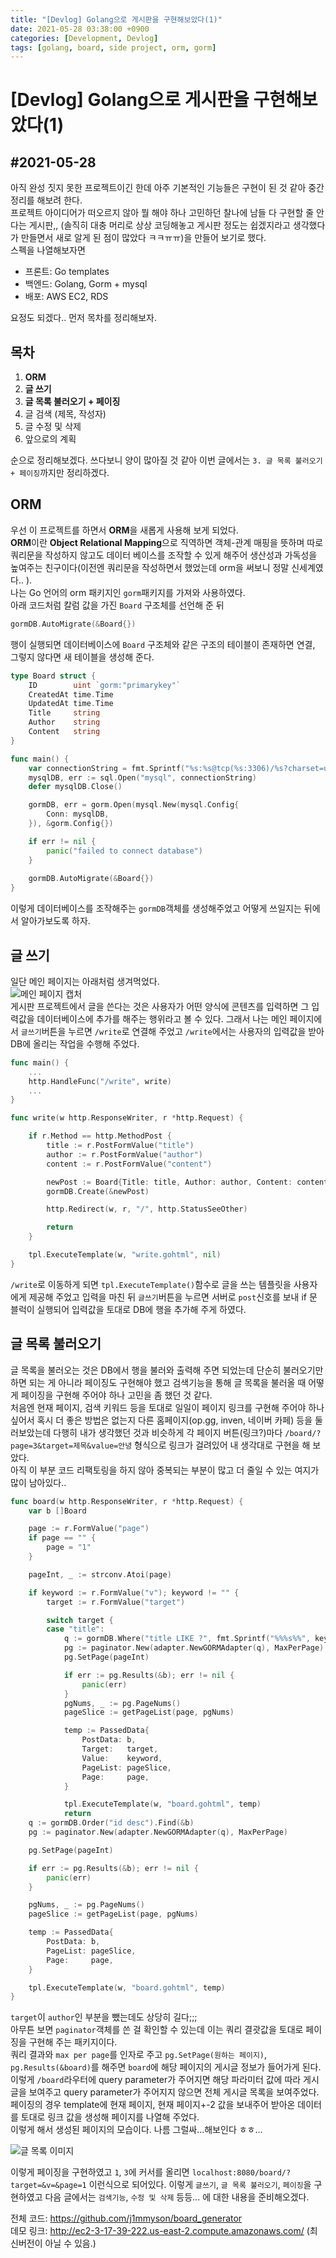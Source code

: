 ```yaml
---
title: "[Devlog] Golang으로 게시판을 구현해보았다(1)"
date: 2021-05-28 03:38:00 +0900
categories: [Development, Devlog]
tags: [golang, board, side project, orm, gorm]
---
```


# [Devlog] Golang으로 게시판을 구현해보았다(1)

## #2021-05-28

아직 완성 짓지 못한 프로젝트이긴 한데 아주 기본적인 기능들은 구현이 된 것 같아 중간 정리를 해보려 한다.  
프로젝트 아이디어가 떠오르지 않아 뭘 해야 하나 고민하던 찰나에 남들 다 구현할 줄 안다는 게시판,, (솔직히 대충 머리로 상상 코딩해놓고 게시판 정도는 쉽겠지라고 생각했다가 만들면서 새로 알게 된 점이 많았다 ㅋㅋㅠㅠ)을 만들어 보기로 했다.  
스펙을 나열해보자면

- 프론트: Go templates
- 백엔드: Golang, Gorm + mysql
- 배포: AWS EC2, RDS

요정도 되겠다..  먼저 목차를 정리해보자.

## 목차

1. **ORM**
2. **글 쓰기**
3. **글 목록 불러오기 + 페이징**
4. 글 검색 (제목, 작성자)
5. 글 수정 및 삭제
6. 앞으로의 계획

순으로 정리해보겠다. 쓰다보니 양이 많아질 것 같아 이번 글에서는 `3. 글 목록 불러오기 + 페이징`까지만 정리하겠다.

## ORM

우선 이 프로젝트를 하면서 **ORM**을 새롭게 사용해 보게 되었다.  
**ORM**이란 **Object Relational Mapping**으로 직역하면 객체-관계 매핑을 뜻하며 따로 쿼리문을 작성하지 않고도 데이터 베이스를 조작할 수 있게 해주어 생산성과 가독성을 높여주는 친구이다(이전엔 쿼리문을 작성하면서 했었는데 orm을 써보니 정말 신세계였다.. ).  
나는 Go 언어의 orm 패키지인 `gorm`패키지를 가져와 사용하였다.  
아래 코드처럼 칼럼 값을 가진 `Board` 구조체를 선언해 준 뒤  

```go
gormDB.AutoMigrate(&Board{})
```

행이 실행되면 데이터베이스에 `Board` 구조체와 같은 구조의 테이블이 존재하면 연결, 그렇지 않다면 새 테이블을 생성해 준다. 

```go
type Board struct {
	ID        uint `gorm:"primarykey"`
	CreatedAt time.Time
	UpdatedAt time.Time
	Title     string
	Author    string
	Content   string
}

func main() {
	var connectionString = fmt.Sprintf("%s:%s@tcp(%s:3306)/%s?charset=utf8mb4&parseTime=True", user, password, host, database)
	mysqlDB, err := sql.Open("mysql", connectionString)
	defer mysqlDB.Close()

	gormDB, err = gorm.Open(mysql.New(mysql.Config{
		Conn: mysqlDB,
	}), &gorm.Config{})

	if err != nil {
		panic("failed to connect database")
	}
    
    gormDB.AutoMigrate(&Board{})
}
```

이렇게 데이터베이스를 조작해주는 `gormDB`객체를 생성해주었고 어떻게 쓰일지는 뒤에서 알아가보도록 하자.

## 글 쓰기

일단 메인 페이지는 아래처럼 생겨먹었다.  
![메인 페이지 캡처](https://github.com/j1mmyson/j1mmyson.github.io/blob/master/assets/img/posts/go/generate_board/indexPage.PNG?raw=true)  
게시판 프로젝트에서 글을 쓴다는 것은 사용자가 어떤 양식에 콘텐츠를 입력하면 그 입력값을 데이터베이스에 추가를 해주는 행위라고 볼 수 있다. 그래서 나는 메인 페이지에서 `글쓰기`버튼을 누르면 `/write`로 연결해 주었고 `/write`에서는 사용자의 입력값을 받아 DB에 올리는 작업을 수행해 주었다.

```go
func main() {
    ...
    http.HandleFunc("/write", write)
    ...
}

func write(w http.ResponseWriter, r *http.Request) {

	if r.Method == http.MethodPost {
		title := r.PostFormValue("title")
		author := r.PostFormValue("author")
		content := r.PostFormValue("content")

		newPost := Board{Title: title, Author: author, Content: content}
		gormDB.Create(&newPost)

		http.Redirect(w, r, "/", http.StatusSeeOther)

		return
	}

	tpl.ExecuteTemplate(w, "write.gohtml", nil)
}
```

`/write`로 이동하게 되면 `tpl.ExecuteTemplate()`함수로 글을 쓰는 템플릿을 사용자에게 제공해 주었고 입력을 마친 뒤 `글쓰기`버튼을 누르면 서버로 `post`신호를 보내 if 문 블럭이 실행되어 입력값을 토대로 DB에 행을 추가해 주게 하였다.

## 글 목록 불러오기

글 목록을 불러오는 것은 DB에서 행을 불러와 출력해 주면 되었는데 단순히 불러오기만 하면 되는 게 아니라 페이징도 구현해야 했고 검색기능을 통해 글 목록을 불러올 때 어떻게 페이징을 구현해 주어야 하나 고민을 좀 했던 것 같다.  
처음엔 현재 페이지, 검색 키워드 등을 토대로 일일이 페이지 링크를 구현해 주어야 하나 싶어서 혹시 더 좋은 방법은 없는지 다른 홈페이지(op.gg, inven, 네이버 카페) 등을 둘러보았는데 다행히 내가 생각했던 것과 비슷하게 각 페이지 버튼(링크?)마다 `/board/?page=3&target=제목&value=안녕` 형식으로 링크가 걸려있어 내 생각대로 구현을 해 보았다.  
아직 이 부분 코드 리팩토링을 하지 않아 중복되는 부분이 많고 더 줄일 수 있는 여지가 많이 남아있다..

```go
func board(w http.ResponseWriter, r *http.Request) {
	var b []Board

	page := r.FormValue("page")
	if page == "" {
		page = "1"
	}

	pageInt, _ := strconv.Atoi(page)

	if keyword := r.FormValue("v"); keyword != "" {
		target := r.FormValue("target")

		switch target {
		case "title":
			q := gormDB.Where("title LIKE ?", fmt.Sprintf("%%%s%%", keyword)).Find(&b)
			pg := paginator.New(adapter.NewGORMAdapter(q), MaxPerPage)
			pg.SetPage(pageInt)

			if err := pg.Results(&b); err != nil {
				panic(err)
			}
			pgNums, _ := pg.PageNums()
			pageSlice := getPageList(page, pgNums)

			temp := PassedData{
				PostData: b,
				Target:   target,
				Value:    keyword,
				PageList: pageSlice,
				Page:     page,
			}

			tpl.ExecuteTemplate(w, "board.gohtml", temp)
			return
	q := gormDB.Order("id desc").Find(&b)
	pg := paginator.New(adapter.NewGORMAdapter(q), MaxPerPage)

	pg.SetPage(pageInt)

	if err := pg.Results(&b); err != nil {
		panic(err)
	}

	pgNums, _ := pg.PageNums()
	pageSlice := getPageList(page, pgNums)

	temp := PassedData{
		PostData: b,
		PageList: pageSlice,
		Page:     page,
	}

	tpl.ExecuteTemplate(w, "board.gohtml", temp)
}
```

`target`이 `author`인 부분을 뺐는데도 상당히 길다;;;  
아무튼 보면 `paginator`객체를 쓴 걸 확인할 수 있는데 이는 쿼리 결괏값을 토대로 페이징을 구현해 주는 패키지이다.  
쿼리 결과와 `max per page`를 인자로 주고 `pg.SetPage(원하는 페이지)`, `pg.Results(&board)`를 해주면 `board`에 해당 페이지의 게시글 정보가 들어가게 된다.  
이렇게 `/board`라우터에 query parameter가 주어지면 해당 파라미터 값에 따라 게시글을 보여주고 query parameter가 주어지지 않으면 전체 게시글 목록을 보여주었다.  
페이징의 경우 template에 현재 페이지, 현재 페이지+-2 값을 보내주어 받아온 데이터를 토대로 링크 값을 생성해 페이지를 나열해 주었다.  
이렇게 해서 생성된 페이지의 모습이다. 나름 그럴싸...해보인다 ㅎㅎ...  

![글 목록 이미지](https://github.com/j1mmyson/j1mmyson.github.io/blob/master/assets/img/posts/go/generate_board/board.PNG?raw=true)

이렇게 페이징을 구현하였고 `1`, `3`에 커서를 올리면 `localhost:8080/board/?target=&v=&page=1` 이런식으로 되어있다.  이렇게 `글쓰기`, `글 목록 불러오기`, `페이징`을 구현하였고 다음 글에서는 `검색기능`, `수정 및 삭제` 등등... 에 대한 내용을 준비해오겠다. 

전체 코드: <https://github.com/j1mmyson/board_generator>  
데모 링크: <http://ec2-3-17-39-222.us-east-2.compute.amazonaws.com/> (최신버전이 아닐 수 있음.)

